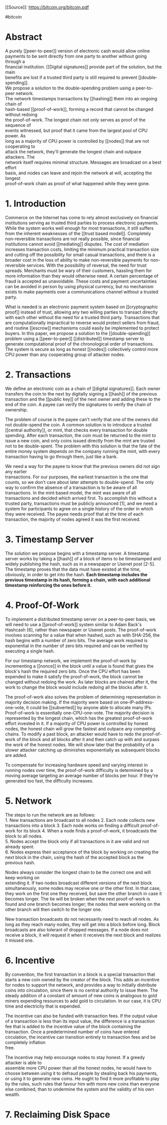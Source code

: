 [[Source]]: https://bitcoin.org/bitcoin.pdf

#bitcoin

# Abstract
A purely [[peer-to-peer]] version of electronic cash would allow online  
payments to be sent directly from one party to another without going through a  
financial institution. [[Digital signatures]] provide part of the solution, but the main  
benefits are lost if a trusted third party is still required to prevent [[double-spending]].  
We propose a solution to the double-spending problem using a peer-to-peer network.  
The network timestamps transactions by [[hashing]] them into an ongoing chain of  
hash-based [[proof-of-work]], forming a record that cannot be changed without redoing  
the proof-of-work. The longest chain not only serves as proof of the sequence of  
events witnessed, but proof that it came from the largest pool of CPU power. As  
long as a majority of CPU power is controlled by [[nodes]] that are not cooperating to  
attack the network, they'll generate the longest chain and outpace attackers. The  
network itself requires minimal structure. Messages are broadcast on a best effort  
basis, and nodes can leave and rejoin the network at will, accepting the longest  
proof-of-work chain as proof of what happened while they were gone.

# 1. Introduction
Commerce on the Internet has come to rely almost exclusively on financial institutions serving as trusted third parties to process electronic payments. While the system works well enough for most transactions, it still suffers from the inherent weaknesses of the [[trust based model]].  Completely non-reversible transactions are not really possible, since financial institutions cannot avoid [[mediating]] disputes. The cost of mediation increases transaction costs, limiting the minimum practical transaction size and cutting off the possibility for small casual transactions, and there is a broader cost in the loss of ability to make non-reversible payments for non-reversible services. With the possibility of reversal, the need for trust spreads. Merchants must be wary of their customers, hassling them for more information than they would otherwise need. A certain percentage of fraud is accepted as unavoidable. These costs and payment uncertainties can be avoided in person by using physical currency, but no mechanism exists to make payments over a communications channel without a trusted party.

What is needed is an electronic payment system based on [[cryptographic proof]] instead of trust, allowing any two willing parties to transact directly with each other without the need for a trusted third party. Transactions that are computationally impractical to reverse would protect sellers from fraud, and routine [[escrow]] mechanisms could easily be implemented to protect buyers. In this paper, we propose a solution to the [[double-spending]] problem using a [[peer-to-peer]] [[distributed]] timestamp server to generate computational proof of the chronological order of transactions. The system is secure as long as honest [[nodes]] collectively control more CPU power than any cooperating group of attacker nodes.

# 2. Transactions
We define an electronic coin as a chain of [[digital signatures]]. Each owner transfers the coin to the next by digitally signing a [[hash]] of the previous transaction and the [[public key]] of the next owner and adding these to the end of the coin. A payee can verify the signatures to verify the chain of ownership.

The problem of course is the payee can't verify that one of the owners did not double-spend the coin. A common solution is to introduce a trusted [[central authority]], or mint, that checks every transaction for double spending. After each transaction, the coin must be returned to the mint to issue a new coin, and only coins issued directly from the mint are trusted not to be double-spent. The problem with this solution is that the fate of the entire money system depends on the company running the mint, with every transaction having to go through them, just like a bank.

We need a way for the payee to know that the previous owners did not sign any earlier  
transactions. For our purposes, the earliest transaction is the one that counts, so we don't care about later attempts to double-spend. The only way to confirm the absence of a transaction is to be aware of all transactions. In the mint based model, the mint was aware of all transactions and decided which arrived first. To accomplish this without a trusted party, transactions must be publicly announced [1], and we need a system for participants to agree on a single history of the order in which they were received. The payee needs proof that at the time of each transaction, the majority of nodes agreed it was the first received. 

# 3. Timestamp Server
The solution we propose begins with a timestamp server. A timestamp server works by taking a [[hash]] of a block of items to be timestamped and widely publishing the hash, such as in a newspaper or Usenet post [2-5]. The timestamp proves that the data must have existed at the time, obviously, in order to get into the hash. **Each timestamp includes the previous timestamp in its hash, forming a chain, with each additional timestamp reinforcing the ones before it.**

# 4. Proof-Of-Work
To implement a distributed timestamp server on a peer-to-peer basis, we will need to use a [[proof-of-work]] system similar to Adam Back's Hashcash [6], rather than newspaper or Usenet posts. The proof-of-work involves scanning for a value that when hashed, such as with SHA-256, the hash begins with a number of zero bits. The average work required is exponential in the number of zero bits required and can be verified by executing a single hash.

For our timestamp network, we implement the proof-of-work by incrementing a [[nonce]] in the block until a value is found that gives the block's hash the required zero bits. Once the CPU effort has been expended to make it satisfy the proof-of-work, the block cannot be changed without redoing the work. As later blocks are chained after it, the work to change the block would include redoing all the blocks after it.

The proof-of-work also solves the problem of determining representation in majority decision making. If the majority were based on one-IP-address-one-vote, it could be [[subverted]] by anyone able to allocate many IPs. Proof-of-work is essentially one-CPU-one-vote. The majority decision is represented by the longest chain, which has the greatest proof-of-work effort invested in it. If a majority of CPU power is controlled by honest nodes, the honest chain will grow the fastest and outpace any competing chains. To modify a past block, an attacker would have to redo the proof-of-work of the block and all blocks after it and then catch up with and surpass the work of the honest nodes. We will show later that the probability of a slower attacker catching up diminishes exponentially as subsequent blocks are added.

To compensate for increasing hardware speed and varying interest in running nodes over time, the proof-of-work difficulty is determined by a moving average targeting an average number of blocks per hour. If they're generated too fast, the difficulty increases.

# 5. Network
The steps to run the network are as follows:  
	1. New transactions are broadcast to all nodes
	2. Each node collects new transactions into a block
	3. Each node works on finding a difficult proof-of-work for its block
	4. When a node finds a proof-of-work, it broadcasts the block to all nodes.  
	5. Nodes accept the block only if all transactions in it are valid and not already spent.  
	6. Nodes express their acceptance of the block by working on creating the next block in the chain, using the hash of the accepted block as the previous hash.

Nodes always consider the longest chain to be the correct one and will keep working on  
extending it. If two nodes broadcast different versions of the next block simultaneously, some nodes may receive one or the other first. In that case, they work on the first one they received, but save the other branch in case it becomes longer. The tie will be broken when the next proof-of-work is found and one branch becomes longer; the nodes that were working on the other branch will then switch to the longer one.

New transaction broadcasts do not necessarily need to reach all nodes. As long as they reach many nodes, they will get into a block before long. Block broadcasts are also tolerant of dropped messages. If a node does not receive a block, it will request it when it receives the next block and realizes it missed one.

# 6. Incentive
By convention, the first transaction in a block is a special transaction that starts a new coin owned by the creator of the block. This adds an incentive for nodes to support the network, and provides a way to initially distribute coins into circulation, since there is no central authority to issue them. The steady addition of a constant of amount of new coins is analogous to gold miners expending resources to add gold to circulation. In our case, it is CPU time and electricity that is expended.

The incentive can also be funded with transaction fees. If the output value of a transaction is less than its input value, the difference is a transaction fee that is added to the incentive value of the block containing the transaction. Once a predetermined number of coins have entered circulation, the incentive can transition entirely to transaction fees and be completely inflation  
free.

The incentive may help encourage nodes to stay honest. If a greedy attacker is able to  
assemble more CPU power than all the honest nodes, he would have to choose between using it to defraud people by stealing back his payments, or using it to generate new coins. He ought to find it more profitable to play by the rules, such rules that favour him with more new coins than everyone else combined, than to undermine the system and the validity of his own wealth.

# 7. Reclaiming Disk Space
